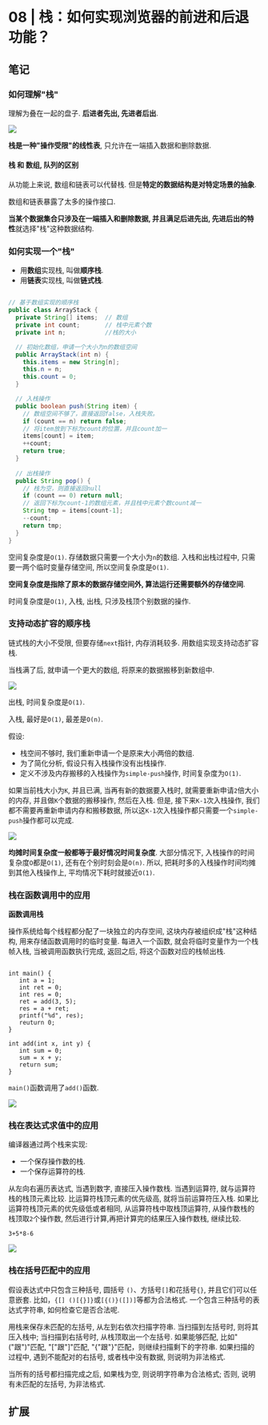 # 08 | 栈：如何实现浏览器的前进和后退功能？

## 笔记

### 如何理解"栈"

理解为叠在一起的盘子. **后进者先出, 先进者后出**.

![](./img/08_01.jpg)

**栈是一种"操作受限"的线性表**, 只允许在一端插入数据和删除数据.

#### 栈 和 数组, 队列的区别

从功能上来说, 数组和链表可以代替栈. 但是**特定的数据结构是对特定场景的抽象**.

数组和链表暴露了太多的操作接口. 

**当某个数据集合只涉及在一端插入和删除数据, 并且满足后进先出, 先进后出的特性**就选择"栈"这种数据结构.

### 如何实现一个"栈"

* 用**数组**实现栈, 叫做**顺序栈**.
* 用**链表**实现栈, 叫做**链式栈**.

```java

// 基于数组实现的顺序栈
public class ArrayStack {
  private String[] items;  // 数组
  private int count;       // 栈中元素个数
  private int n;           //栈的大小

  // 初始化数组，申请一个大小为n的数组空间
  public ArrayStack(int n) {
    this.items = new String[n];
    this.n = n;
    this.count = 0;
  }

  // 入栈操作
  public boolean push(String item) {
    // 数组空间不够了，直接返回false，入栈失败。
    if (count == n) return false;
    // 将item放到下标为count的位置，并且count加一
    items[count] = item;
    ++count;
    return true;
  }
  
  // 出栈操作
  public String pop() {
    // 栈为空，则直接返回null
    if (count == 0) return null;
    // 返回下标为count-1的数组元素，并且栈中元素个数count减一
    String tmp = items[count-1];
    --count;
    return tmp;
  }
}
```

空间复杂度是`O(1)`. 存储数据只需要一个大小为`n`的数组. 入栈和出栈过程中, 只需要一两个临时变量存储空间, 所以空间复杂度是`O(1)`.

**空间复杂度是指除了原本的数据存储空间外, 算法运行还需要额外的存储空间**.

时间复杂度是`O(1)`, 入栈, 出栈, 只涉及栈顶个别数据的操作.

### 支持动态扩容的顺序栈

链式栈的大小不受限, 但要存储`next`指针, 内存消耗较多. 用数组实现支持动态扩容栈.

当栈满了后, 就申请一个更大的数组, 将原来的数据搬移到新数组中.

![](./img/08_02.jpg)

出栈, 时间复杂度是`O(1)`.

入栈, 最好是`O(1)`, 最差是`O(n)`.

假设:

* 栈空间不够时, 我们重新申请一个是原来大小两倍的数组.
* 为了简化分析, 假设只有入栈操作没有出栈操作.
* 定义不涉及内存搬移的入栈操作为`simple-push`操作, 时间复杂度为`O(1)`.

如果当前栈大小为`K`, 并且已满, 当再有新的数据要入栈时, 就需要重新申请`2`倍大小的内存, 并且做`K`个数据的搬移操作, 然后在入栈. 但是, 接下来`K-1`次入栈操作, 我们都不需要再重新申请内存和搬移数据, 所以这`K-1`次入栈操作都只需要一个`simple-push`操作都可以完成.

![](./img/08_03.jpg)

**均摊时间复杂度一般都等于最好情况时间复杂度**. 大部分情况下, 入栈操作的时间复杂度`O`都是`O(1)`, 还有在个别时刻会是`O(n)`. 所以, 把耗时多的入栈操作时间均摊到其他入栈操作上, 平均情况下耗时就接近`O(1)`.

### 栈在函数调用中的应用

**函数调用栈**

操作系统给每个线程都分配了一块独立的内存空间, 这块内存被组织成"栈"这种结构, 用来存储函数调用时的临时变量. 每进入一个函数, 就会将临时变量作为一个栈帧入栈, 当被调用函数执行完成, 返回之后, 将这个函数对应的栈帧出栈.

```

int main() {
   int a = 1; 
   int ret = 0;
   int res = 0;
   ret = add(3, 5);
   res = a + ret;
   printf("%d", res);
   reuturn 0;
}

int add(int x, int y) {
   int sum = 0;
   sum = x + y;
   return sum;
}
```

`main()`函数调用了`add()`函数.

![](./img/08_04.jpg)

### 栈在表达式求值中的应用

编译器通过两个栈来实现:

* 一个保存操作数的栈.
* 一个保存运算符的栈.

从左向右遍历表达式, 当遇到数字, 直接压入操作数栈. 当遇到运算符, 就与运算符栈的栈顶元素比较. 比运算符栈顶元素的优先级高, 就将当前运算符压入栈. 如果比运算符栈顶元素的优先级低或者相同, 从运算符栈中取栈顶运算符, 从操作数栈的栈顶取`2`个操作数, 然后进行计算,再把计算完的结果压入操作数栈, 继续比较.

`3+5*8-6`

![](./img/08_05.jpg)

### 栈在括号匹配中的应用

假设表达式中只包含三种括号, 圆括号 `()`、方括号`[]`和花括号`{}`, 并且它们可以任意嵌套. 比如，`{[] ()[{}]}`或`[{()}([])]`等都为合法格式. 一个包含三种括号的表达式字符串, 如何检查它是否合法呢.

用栈来保存未匹配的左括号, 从左到右依次扫描字符串. 当扫描到左括号时, 则将其压入栈中; 当扫描到右括号时, 从栈顶取出一个左括号. 如果能够匹配, 比如"("跟")"匹配, "["跟"]"匹配, "{"跟"}"匹配，则继续扫描剩下的字符串. 如果扫描的过程中, 遇到不能配对的右括号, 或者栈中没有数据, 则说明为非法格式.

当所有的括号都扫描完成之后, 如果栈为空, 则说明字符串为合法格式; 否则, 说明有未匹配的左括号, 为非法格式.



## 扩展